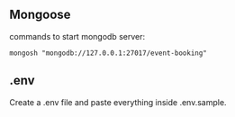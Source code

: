 ## Mongoose
commands to start mongodb server:
```
mongosh "mongodb://127.0.0.1:27017/event-booking"
```

## .env
Create a .env file and paste everything inside .env.sample.


